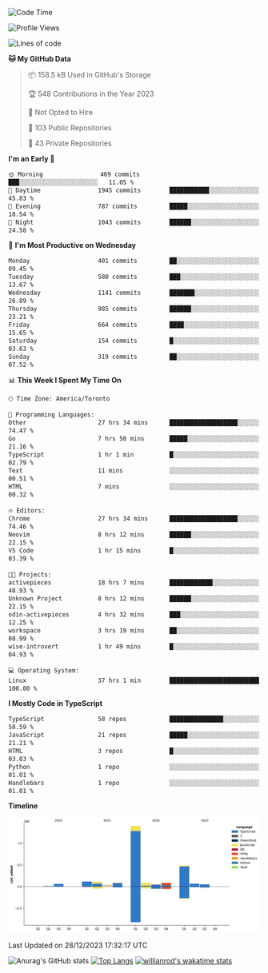 <!--START_SECTION:waka-->
![Code Time](http://img.shields.io/badge/Code%20Time-991%20hrs%2037%20mins-blue)

![Profile Views](http://img.shields.io/badge/Profile%20Views-1-blue)

![Lines of code](https://img.shields.io/badge/From%20Hello%20World%20I%27ve%20Written-2.6%20million%20lines%20of%20code-blue)

**🐱 My GitHub Data** 

> 📦 158.5 kB Used in GitHub's Storage 
 > 
> 🏆 548 Contributions in the Year 2023
 > 
> 🚫 Not Opted to Hire
 > 
> 📜 103 Public Repositories 
 > 
> 🔑 43 Private Repositories 
 > 
**I'm an Early 🐤** 

```text
🌞 Morning                469 commits         ███░░░░░░░░░░░░░░░░░░░░░░   11.05 % 
🌆 Daytime                1945 commits        ███████████░░░░░░░░░░░░░░   45.83 % 
🌃 Evening                787 commits         █████░░░░░░░░░░░░░░░░░░░░   18.54 % 
🌙 Night                  1043 commits        ██████░░░░░░░░░░░░░░░░░░░   24.58 % 
```
📅 **I'm Most Productive on Wednesday** 

```text
Monday                   401 commits         ██░░░░░░░░░░░░░░░░░░░░░░░   09.45 % 
Tuesday                  580 commits         ███░░░░░░░░░░░░░░░░░░░░░░   13.67 % 
Wednesday                1141 commits        ███████░░░░░░░░░░░░░░░░░░   26.89 % 
Thursday                 985 commits         ██████░░░░░░░░░░░░░░░░░░░   23.21 % 
Friday                   664 commits         ████░░░░░░░░░░░░░░░░░░░░░   15.65 % 
Saturday                 154 commits         █░░░░░░░░░░░░░░░░░░░░░░░░   03.63 % 
Sunday                   319 commits         ██░░░░░░░░░░░░░░░░░░░░░░░   07.52 % 
```


📊 **This Week I Spent My Time On** 

```text
🕑︎ Time Zone: America/Toronto

💬 Programming Languages: 
Other                    27 hrs 34 mins      ███████████████████░░░░░░   74.47 % 
Go                       7 hrs 50 mins       █████░░░░░░░░░░░░░░░░░░░░   21.16 % 
TypeScript               1 hr 1 min          █░░░░░░░░░░░░░░░░░░░░░░░░   02.79 % 
Text                     11 mins             ░░░░░░░░░░░░░░░░░░░░░░░░░   00.51 % 
HTML                     7 mins              ░░░░░░░░░░░░░░░░░░░░░░░░░   00.32 % 

🔥 Editors: 
Chrome                   27 hrs 34 mins      ███████████████████░░░░░░   74.46 % 
Neovim                   8 hrs 12 mins       ██████░░░░░░░░░░░░░░░░░░░   22.15 % 
VS Code                  1 hr 15 mins        █░░░░░░░░░░░░░░░░░░░░░░░░   03.39 % 

🐱‍💻 Projects: 
activepieces             18 hrs 7 mins       ████████████░░░░░░░░░░░░░   48.93 % 
Unknown Project          8 hrs 12 mins       ██████░░░░░░░░░░░░░░░░░░░   22.15 % 
odin-activepieces        4 hrs 32 mins       ███░░░░░░░░░░░░░░░░░░░░░░   12.25 % 
workspace                3 hrs 19 mins       ██░░░░░░░░░░░░░░░░░░░░░░░   08.99 % 
wise-introvert           1 hr 49 mins        █░░░░░░░░░░░░░░░░░░░░░░░░   04.93 % 

💻 Operating System: 
Linux                    37 hrs 1 min        █████████████████████████   100.00 % 
```

**I Mostly Code in TypeScript** 

```text
TypeScript               58 repos            ███████████████░░░░░░░░░░   58.59 % 
JavaScript               21 repos            █████░░░░░░░░░░░░░░░░░░░░   21.21 % 
HTML                     3 repos             █░░░░░░░░░░░░░░░░░░░░░░░░   03.03 % 
Python                   1 repo              ░░░░░░░░░░░░░░░░░░░░░░░░░   01.01 % 
Handlebars               1 repo              ░░░░░░░░░░░░░░░░░░░░░░░░░   01.01 % 
```



**Timeline**

![Lines of Code chart](https://raw.githubusercontent.com/wise-introvert/wise-introvert/master/assets/bar_graph.png)


 Last Updated on 28/12/2023 17:32:17 UTC
<!--END_SECTION:waka-->

![Anurag's GitHub stats](https://github-readme-stats.vercel.app/api?username=wise-introvert&count_private=true&show_icons=true)
[![Top Langs](https://github-readme-stats.vercel.app/api/top-langs/?username=wise-introvert&langs_count=10)](https://github.com/anuraghazra/github-readme-stats)
[![willianrod's wakatime stats](https://github-readme-stats.vercel.app/api/wakatime?username=wiseintrovert)](https://github.com/anuraghazra/github-readme-stats)
